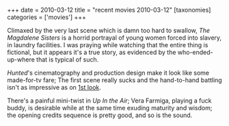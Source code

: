 +++
date = 2010-03-12
title = "recent movies 2010-03-12"
[taxonomies]
categories = ['movies']
+++

Climaxed by the very last scene which is damn too hard to swallow, *The
Magdalene Sisters* is a horrid portrayal of young women forced into
slavery, in laundry facilities. I was praying while watching that the
entire thing is fictional, but it appears it's a true story, as
evidenced by the who-ended-up-where that is typical of such.

*Hunted*'s cinematography and production design make it look like some
made-for-tv fare; The first scene really sucks and the hand-to-hand
battling isn't as impressive as on [1st look].

There's a painful mini-twist in *Up In the Air*; Vera Farmiga, playing
a fuck buddy, is desirable while at the same time exuding maturity and
wisdom; the opening credits sequence is pretty good, and so is the
sound.

  [1st look]: http://tshepang.net/the-hunted-2003
